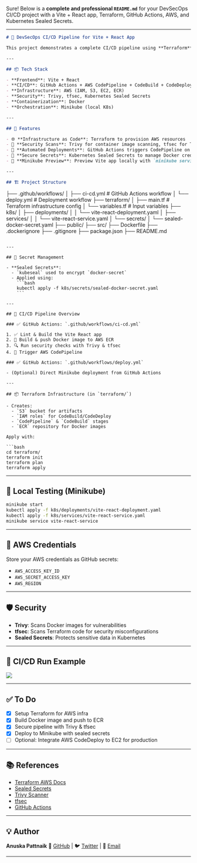Sure! Below is a **complete and professional `README.md`** for your DevSecOps CI/CD project with a Vite + React app, Terraform, GitHub Actions, AWS, and Kubernetes Sealed Secrets.

---

```markdown
# 🚀 DevSecOps CI/CD Pipeline for Vite + React App

This project demonstrates a complete CI/CD pipeline using **Terraform**, **AWS CodePipeline**, **GitHub Actions**, and **Minikube** for deploying a **Vite + React** application with integrated **DevSecOps practices**.

---

## 📦 Tech Stack

- **Frontend**: Vite + React
- **CI/CD**: GitHub Actions + AWS CodePipeline + CodeBuild + CodeDeploy
- **Infrastructure**: AWS (IAM, S3, EC2, ECR)
- **Security**: Trivy, tfsec, Kubernetes Sealed Secrets
- **Containerization**: Docker
- **Orchestration**: Minikube (local K8s)

---

## 🧩 Features

- 🌐 **Infrastructure as Code**: Terraform to provision AWS resources
- 🔐 **Security Scans**: Trivy for container image scanning, tfsec for Terraform
- 🔁 **Automated Deployments**: GitHub Actions triggers CodePipeline on every push
- 🔑 **Secure Secrets**: Kubernetes Sealed Secrets to manage Docker credentials
- 🧪 **Minikube Preview**: Preview Vite app locally with `minikube service`

---

## 🏗️ Project Structure

```

├── .github/workflows/
│   ├── ci-cd.yml             # GitHub Actions workflow
│   └── deploy.yml            # Deployment workflow
├── terraform/
│   ├── main.tf               # Terraform infrastructure config
│   └── variables.tf          # Input variables
├── k8s/
│   ├── deployments/
│   │   └── vite-react-deployment.yaml
│   ├── services/
│   │   └── vite-react-service.yaml
│   └── secrets/
│       └── sealed-docker-secret.yaml
├── public/
├── src/
├── Dockerfile
├── .dockerignore
├── .gitignore
├── package.json
├── README.md

````

---

## 🔐 Secret Management

- **Sealed Secrets**:
  - `kubeseal` used to encrypt `docker-secret`
  - Applied using:  
    ```bash
    kubectl apply -f k8s/secrets/sealed-docker-secret.yaml
    ```

---

## 🚀 CI/CD Pipeline Overview

### ✅ GitHub Actions: `.github/workflows/ci-cd.yml`

1. ✅ Lint & Build the Vite React app
2. 🐳 Build & push Docker image to AWS ECR
3. 🔍 Run security checks with Trivy & tfsec
4. 🚀 Trigger AWS CodePipeline

### ✅ GitHub Actions: `.github/workflows/deploy.yml`

- (Optional) Direct Minikube deployment from GitHub Actions

---

## 📦 Terraform Infrastructure (in `terraform/`)

- Creates:
  - `S3` bucket for artifacts
  - `IAM roles` for CodeBuild/CodeDeploy
  - `CodePipeline` & `CodeBuild` stages
  - `ECR` repository for Docker images

Apply with:

```bash
cd terraform/
terraform init
terraform plan
terraform apply
````

---

## 🧪 Local Testing (Minikube)

```bash
minikube start
kubectl apply -f k8s/deployments/vite-react-deployment.yaml
kubectl apply -f k8s/services/vite-react-service.yaml
minikube service vite-react-service
```

---

## 🔐 AWS Credentials

Store your AWS credentials as GitHub secrets:

* `AWS_ACCESS_KEY_ID`
* `AWS_SECRET_ACCESS_KEY`
* `AWS_REGION`

---

## 🛡️ Security

* **Trivy**: Scans Docker images for vulnerabilities
* **tfsec**: Scans Terraform code for security misconfigurations
* **Sealed Secrets**: Protects sensitive data in Kubernetes

---

## 📸 CI/CD Run Example

![](./assets/ci-pipeline-example.png)

---

## ✅ To Do

* [x] Setup Terraform for AWS infra
* [x] Build Docker image and push to ECR
* [x] Secure pipeline with Trivy & tfsec
* [x] Deploy to Minikube with sealed secrets
* [ ] Optional: Integrate AWS CodeDeploy to EC2 for production

---

## 📚 References

* [Terraform AWS Docs](https://registry.terraform.io/providers/hashicorp/aws/latest/docs)
* [Sealed Secrets](https://github.com/bitnami-labs/sealed-secrets)
* [Trivy Scanner](https://github.com/aquasecurity/trivy)
* [tfsec](https://aquasecurity.github.io/tfsec/)
* [GitHub Actions](https://docs.github.com/en/actions)

---

## 💡 Author

**Anuska Pattnaik**
🔗 [GitHub](https://github.com/anuska222) | 🐦 [Twitter](https://twitter.com/) | 📧 [Email](mailto:any@email.com)

---

```


```
